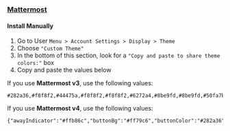 ### [Mattermost](https://about.mattermost.com/)

#### Install Manually

1. Go to User `Menu > Account Settings > Display > Theme`
1. Choose `"Custom Theme"`
1. In the bottom of this section, look for a `"Copy and paste to share theme colors:"` box
1. Copy and paste the values below

If you use **Mattermost v3**, use the following values:

```
#282a36,#f8f8f2,#44475a,#f8f8f2,#f8f8f2,#6272a4,#8be9fd,#8be9fd,#50fa7b,#ffb86c,#ff79c6,#282a36,#282a36,#f8f8f2,#ffb86c,#282a36,#8be9fd,#ffb86c,#ff79c6,#282a36,monokai
```

If you use **Mattermost v4**, use the following values:

```
{"awayIndicator":"#ffb86c","buttonBg":"#ff79c6","buttonColor":"#282a36","centerChannelBg":"#282a36","centerChannelColor":"#f8f8f2","codeTheme":"monokai","dndIndicator":"#ff5555","errorTextColor":"#ff5555","linkColor":"#8be9fd","mentionBg":"#ff79c6","mentionBj":"#ff79c6","mentionColor":"#282a36","mentionHighlightBg":"#44475a","mentionHighlightLink":"#ffb86c","newMessageSeparator":"#ffb86c","onlineIndicator":"#50fa7b","sidebarBg":"#282a36","sidebarHeaderBg":"#44475a","sidebarHeaderTextColor":"#f8f8f2","sidebarTeamBarBg":"#44475a","sidebarText":"#f8f8f2","sidebarTextActiveBorder":"#8be9fd","sidebarTextActiveColor":"#8be9fd","sidebarTextHoverBg":"#44475a","sidebarUnreadText":"#f8f8f2"}
```
